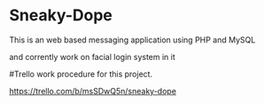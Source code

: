 # Sneaky-Dope
This is an web based messaging application using PHP and MySQL

and corrently work on facial login system in it

#Trello work procedure for this project.

https://trello.com/b/msSDwQ5n/sneaky-dope
